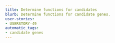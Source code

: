 ```yaml
---
title: Determine functions for candidates
blurb: Determine functions for candidate genes.
user-stories:
- USERSTORY-49
automatic_tags:
- candidate genes
---
```


